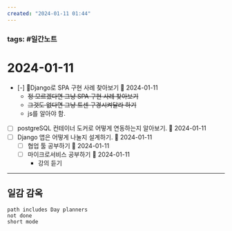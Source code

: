 ```yaml
---
created: "2024-01-11 01:44"
---
```


### tags: #일간노트
  
# 2024-01-11  
- [-] Django로 SPA 구현 사례 찾아보기 📅 2024-01-11 
	- ~~정 모르겠다면 그냥 SPA 구현 사례 찾아보기~~
	- ~~그것도 없다면 그냥 트센 구경시켜달라 하기~~
	- js를 알아야 함.
- [ ] postgreSQL 컨테이너 도커로 어떻게 연동하는지 알아보기. 📅 2024-01-11 
- [ ] Django 앱은 어떻게 나눌지 설계하기. 📅 2024-01-11 
	- [ ] 협업 툴 공부하기 📅 2024-01-11 
	- [ ] 마이크로서비스 공부하기 📅 2024-01-11 
		- 강의 듣기

---  
## 일감 감옥  
```tasks  
path includes Day planners
not done  
short mode  
```